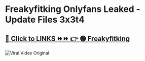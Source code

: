 
 # Freakyfitking Onlyfans Leaked - Update Files 3x3t4

## <h2><a href="https://clipsfans.com/Freakyfitking&ref=git">🔗 Click to LINKS ⏩⏩ 👉 🟢 Freakyfitking </a></h2>

<a href="https://clipsfans.com/Freakyfitking&ref=git" rel="nofollow" data-target="animated-image.originalLink"><img src="https://i.ibb.co.com/xMMVF88/686577567.gif" alt="Viral Video Original" style="max-width: 100%; display: inline-block;" data-target="animated-image.originalImage"></a>

